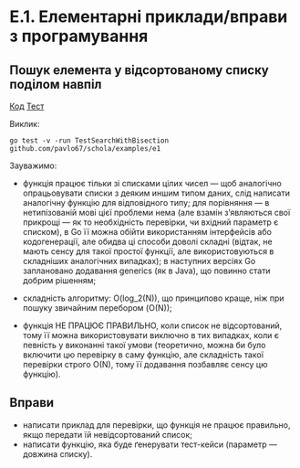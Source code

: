 # E.1. Елементарні приклади/вправи з програмування

## Пошук елемента у відсортованому списку поділом навпіл

[Код](../examples/e1/bisection.go)
[Тест](../examples/e1/bisection_test.go)

Виклик:

    go test -v -run TestSearchWithBisection  github.com/pavlo67/schola/examples/e1 


Зауважимо:

* функція працює тільки зі списками цілих чисел — щоб аналогічно опрацьовувати списки з деяким иншим типом даних,
  слід написати аналогічну функцію для відповідного типу; для порівняння — в нетипізованій мові цієї проблеми нема 
  (але взамін зʼявляються свої прикрощі — як то необхідність перевірки, чи вхідний параметр є списком), в Go її 
  можна обійти використанням інтерфейсів або кодогенерації, але обидва ці способи доволі складні (відтак, не мають 
  сенсу для такої простої функції, але використовуються в складніших аналогічних випадках); в наступних версіях Go
  заплановано додавання generics (як в Java), що повинно стати добрим рішенням;
  
* складність алгоритму: O(log_2(N)), що принципово краще, ніж при пошуку звичайним перебором (O(N));
  
* функція НЕ ПРАЦЮЄ ПРАВИЛЬНО, коли список не відсортований, тому її можна використовувати виключно в тих випадках, 
  коли є певність у виконанні такої умови (теоретично, можна би було включити цю перевірку в саму функцію, але
  складність такої перевірки строго O(N), тому її додавання позбавляє сенсу цю функцію). 

## Вправи

* написати приклад для перевірки, що функція не працює правильно, якщо передати їй невідсортований список;
* написати функцію, яка буде ґенерувати тест-кейси (параметр — довжина списку).

